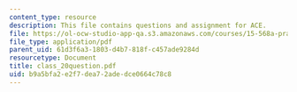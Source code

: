 ```yaml
---
content_type: resource
description: This file contains questions and assignment for ACE.
file: https://ol-ocw-studio-app-qa.s3.amazonaws.com/courses/15-568a-practical-information-technology-management-spring-2005/b9a5bfa2e2f7dea72adedce0664c78c8_class_20question.pdf
file_type: application/pdf
parent_uid: 61d3f6a3-1803-d4b7-818f-c457ade9284d
resourcetype: Document
title: class_20question.pdf
uid: b9a5bfa2-e2f7-dea7-2ade-dce0664c78c8
---
```

